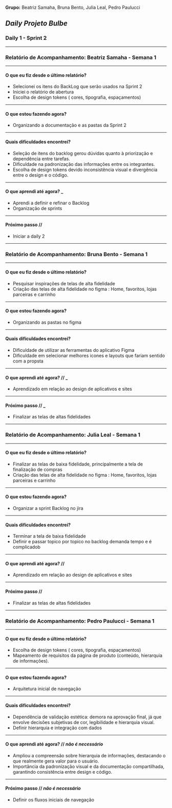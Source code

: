 **Grupo:** Beatriz Samaha, Bruna Bento, Julia Leal, Pedro Paulucci  
## *Daily Projeto Bulbe*

### Daily 1 - Sprint 2

---

### **Relatório de Acompanhamento: Beatriz Samaha - Semana 1**

---

#### **O que eu fiz desde o último relatório?**

- Selecionei os itens do BackLog que serão usados na Sprint 2  
- Iniciei o relatório de abertura  
- Escolha de design tokens ( cores, tipografia, espaçamentos)


---

#### **O que estou fazendo agora?**

- Organizando a documentação e as pastas da Sprint 2

---

#### **Quais dificuldades encontrei?**

- Seleção de itens do backlog gerou dúvidas quanto à priorização e dependência entre tarefas.
- Dificuldade na padronização das informações entre os integrantes.
- Escolha de design tokens devido inconsistência visual e divergência entre o design e o código.

---

#### **O que aprendi até agora?** _

- Aprendi a definir e refinar o Backlog 
- Organização de sprints 

---

#### **Próximo passo //**

- Iniciar a daily 2 

---





### **Relatório de Acompanhamento: Bruna Bento - Semana 1**

---

#### **O que eu fiz desde o último relatório?**

- Pesquisar inspirações de telas de alta fidelidade
- Criação das telas de alta fidelidade no figma : Home, favoritos, lojas parceiras e carrinho 


---

#### **O que estou fazendo agora?**

- Organizando as pastas no figma 

---

#### **Quais dificuldades encontrei?**

-  Dificuldade de utilizar as ferramentas do aplicativo Figma 
-  Dificuldade em selecionar melhores icones e layouts que fariam sentido com a propsta 

---

#### **O que aprendi até agora? //** _

- Aprendizado em relação ao design de aplicativos e sites 

---

#### **Próximo passo //** _

- Finalizar as telas de altas fidelidades 


---





### **Relatório de Acompanhamento: Julia Leal - Semana 1**

---

#### **O que eu fiz desde o último relatório?**

- Finalizar as telas de baixa fidelidade, principalmente a tela de finalização de compras 
- Criação das telas de alta fidelidade no figma : Home, favoritos, lojas parceiras e carrinho 

---

#### **O que estou fazendo agora?**

- Organizar a sprint Backlog no jira 

---

#### **Quais dificuldades encontrei?**

- Terminar a tela de baixa fidelidade
- Definir e passar topico por topico no backlog demanda tempo e é complicadob 

---

#### **O que aprendi até agora? //** 

- Aprendizado em relação ao design de aplicativos e sites 


---

#### **Próximo passo //** 

- Finalizar as telas de altas fidelidades 

---





### **Relatório de Acompanhamento: Pedro Paulucci - Semana 1**

---

#### **O que eu fiz desde o último relatório?**

- Escolha de design tokens ( cores, tipografia, espaçamentos)
- Mapeamento de requisitos da página de produto (conteúdo, hierarquia de informações).

---

#### **O que estou fazendo agora?**

- Arquitetura inicial de navegação

---

#### **Quais dificuldades encontrei?**

- Dependência de validação estética: demora na aprovação final, já que envolve decisões subjetivas de cor, legibilidade e hierarquia visual.
- Definir hierarquia e integração com dados

---

#### **O que aprendi até agora? //** _**não é necessário**_

- Ampliou a compreensão sobre hierarquia de informações, destacando o que realmente gera valor para o usuário.
- Importância da padronização visual e da documentação compartilhada, garantindo consistência entre design e código.

---

#### **Próximo passo //** _**não é necessário**_

- Definir os fluxos iniciais de navegação
  

